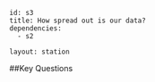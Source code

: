````
id: s3
title: How spread out is our data?
dependencies:
  - s2

layout: station
````
##Key Questions